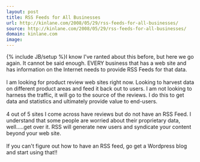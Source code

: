 ```yaml
---
layout: post
title: RSS Feeds for All Businesses
url: http://kinlane.com/2008/05/29/rss-feeds-for-all-businesses/
source: http://kinlane.com/2008/05/29/rss-feeds-for-all-businesses/
domain: kinlane.com
image: 
---
```

{% include JB/setup %}I know I've ranted about this before, but here we go again. It cannot be said enough. EVERY business that has a web site and has information on the Internet needs to provide RSS Feeds for that data.<br />
<br />
I am looking for product review web sites right now. Looking to harvest data on different product areas and feed it back out to users. I am not looking to harness the traffic, it will go to the source of the reviews. I do this to get data and statistics and ultimately provide value to end-users.<br />
<br />
4 out of 5 sites I come across have reviews but do not have an RSS Feed. I understand that some people are worried about their proprietary data, well.....get over it. RSS will generate new users and syndicate your content beyond your web site.<br />
<br />
If you can't figure out how to have an RSS feed, go get a Wordpress blog and start using that!!